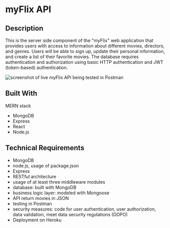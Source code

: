 # myFlix API

## Description

This is the server side component of the "myFlix" web application that provides users with access to information about
different movies, directors, and genres. Users will be able to sign up,
update their personal information, and create a list of their favorite movies.
The database requires authentication and authorization using basic HTTP authentication and JWT (token-based) authentication.

![screenshot of live myFlix API being tested in Postman](https://user-images.githubusercontent.com/96999730/171469996-0ab8daa2-e363-421a-b037-e3b062a71b34.png)

## Built With

MERN stack

- MongoDB
- Express
- React
- Node.js

## Technical Requirements

- MongoDB
- node.js, usage of package.json
- Express
- RESTful architecture
- usage of at least three middleware modules
- database: built with MongoDB
- business logic layer: modeled with Mongoose
- API return movies in JSON
- testing in Postman
- security measures: code for user authentication, user authorization, data validation, meet data security regulations (GDPO)
- Deployment on Heroku
